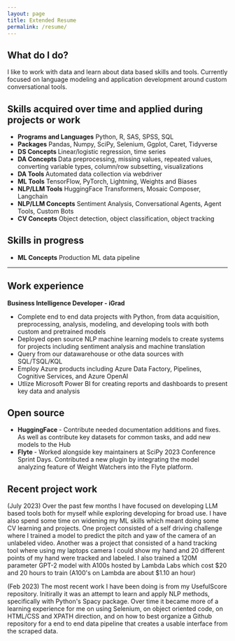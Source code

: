 ```yaml
---
layout: page
title: Extended Resume
permalink: /resume/
---
```


## What do I do?
I like to work with data and learn about data based skills and tools.  Currently focused on language modeling and application development around custom conversational tools.




## Skills acquired over time and applied during projects or work

- <b>Programs and Languages</b> Python, R, SAS, SPSS, SQL
- <b>Packages</b> Pandas, Numpy, SciPy, Selenium, Ggplot, Caret, Tidyverse
- <b>DS Concepts </b> Linear/logistic regression, time series
- <b>DA Concepts </b> Data preprocessing, missing values, repeated values, converting variable types, column/row subsetting, visualizations
- <b>DA Tools </b> Automated data collection via webdriver
- <b> ML Tools</b> TensorFlow, PyTorch, Lightning, Weights and Biases
- <b> NLP/LLM Tools</b> HuggingFace Transformers, Mosaic Composer, Langchain
- <b> NLP/LLM Concepts</b> Sentiment Analysis, Conversational Agents, Agent Tools, Custom Bots
- <b> CV Concepts</b> Object detection, object classification, object tracking


## Skills in progress

- <b> ML Concepts</b> Production ML data pipeline

----

## Work experience

<b> Business Intelligence Developer - iGrad </b>
- Complete end to end data projects with Python, from data acquisition, preprocessing, analysis, modeling, and developing tools with both custom and pretrained models
- Deployed open source NLP machine learning models to create systems for projects including sentiment analysis and machine translation
- Query from our datawarehouse or othe data sources with SQL/TSQL/KQL
- Employ Azure products including Azure Data Factory, Pipelines, Cognitive Services, and Azure OpenAI
- Utlize Microsoft Power BI for creating reports and dashboards to present key data and analysis

## Open source

- <b> HuggingFace </b> - Contribute needed documentation additions and fixes.  As well as contribute key datasets for common tasks, and add new models to the Hub
- <b> Flyte </b> - Worked alongside key maintainers at SciPy 2023 Conference Sprint Days.  Contributed a new plugin by integrating the model analyzing feature of Weight Watchers into the Flyte platform.


## Recent project work
(July 2023) Over the past few months I have focused on developing LLM based tools both for myself while exploring developing for broad use.  I have also spend some time on widening my ML skills which meant doing some CV learning and projects.  One project consisted of a self driving challenge where I trained a model to predict the pitch and yaw of the camera of an unlabeled video.  Another was a project that consisted of a hand tracking tool where using my laptops camera I could show my hand and 20 different points of my hand were tracked and labeled.  I also trained a 120M parameter GPT-2 model with A100s hosted by Lambda Labs which cost $20 and 20 hours to train (A100's on Lambda are about $1.10 an hour)


(Feb 2023) The most recent work I have been doing is from my UsefulScore repository.  Initirally it was an attempt to learn and apply NLP methods, specifically with Python's Spacy package.  Over time it became more of a learning experience for me on using Selenium, on object oriented code, on HTML/CSS and XPATH direction, and on how to best organize a Github repository for a end to end data pipeline that creates a usable interface from the scraped data.
